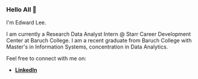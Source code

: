 ### Hello All 👋

I'm Edward Lee.

I am currently a Research Data Analyst Intern @ Starr Career Development Center at Baruch College. 
I am a recent graduate from Baruch College with Master's in Information Systems, concentration in Data Analytics.

Feel free to connect with me on:

- **[LinkedIn](https://www.linkedin.com/in/edwdlee/)**

